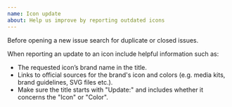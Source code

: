 ```yaml
---
name: Icon update
about: Help us improve by reporting outdated icons
---
```


Before opening a new issue search for duplicate or closed issues.

When reporting an update to an icon include helpful information such as:
* The requested icon’s brand name in the title.
* Links to official sources for the brand's icon and colors (e.g. media kits, brand guidelines, SVG files etc.).
* Make sure the title starts with "Update:" and includes whether it concerns the "Icon" or "Color".
